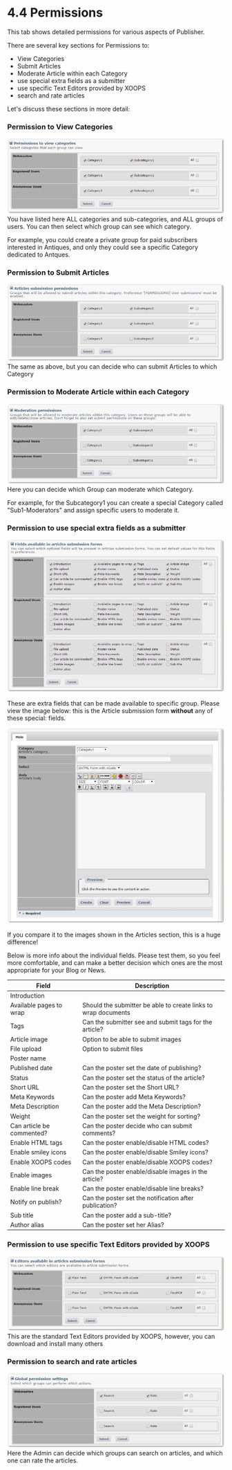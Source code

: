 # 4.4 Permissions

This tab shows detailed permissions for various aspects of Publisher.

There are several key sections for Permissions to:

- View Categories
- Submit Articles
- Moderate Article within each Category
- use special extra fields as a submitter
- use specific Text Editors provided by XOOPS
- search and rate articles
 
Let's discuss these sections in more detail:


### Permission to View Categories
![](../assets/perm1.jpg)
You have listed here ALL categories and sub-categories, and ALL groups of users. You can then select which group can see which category. 

For example, you could create a private group for paid subscribers interested in Antiques, and only they could see a specific Category dedicated to Antques. 

### Permission to Submit Articles
![](../assets/perm2.jpg)
The same as above, but you can decide who can submit Articles to which Category

### Permission to Moderate Article within each Category
![](../assets/perm3.jpg)
Here you can decide which Group can moderate which Category.

For example, for the Subcategory1 you can create a special Category called "Sub1-Moderators" and assign specific users to moderate it.
### Permission to use special extra fields as a submitter
![](../assets/perm4.jpg)

These are extra fields that can be made available to specific group. Please view the image below: this is the Article submission form **without** any of these special: fields.

![](../assets/perm7.jpg)

If you compare it to the images shown in the Articles section, this is a huge difference! 

Below is more info about the individual fields. Please test them, so you feel more comfortable, and can make a better decision which ones are the most appropriate for your Blog or News. 

|**Field**|**Description**|
|---|---|
|Introduction||
|Available pages to wrap|Should the submitter be able to create links to wrap documents |
|Tags|Can the submitter see and submit tags for the article?|
|Article image|Option to be able to submit images|
|File upload|Option to submit files|
|Poster name||
|Published date|Can the poster set the date of publishing?|
|Status|Can the poster set the status of the article?|
|Short URL|Can the poster set the Short URL?|
|Meta Keywords|Can the poster add Meta Keywords?|
|Meta Description|Can the poster add the Meta Description?|
|Weight|Can the poster set the weight for sorting?|
|Can article be commented?|Can the poster decide who can submit comments?|
|Enable HTML tags|Can the poster enable/disable HTML codes?|
|Enable smiley icons|Can the poster enable/disable Smiley icons?|
|Enable XOOPS codes|Can the poster enable/disable XOOPS codes? |
|Enable images|Can the poster enable/disable images in the article?|
|Enable line break|Can the poster enable/disable line breaks?|
|Notify on publish?|Can the poster set the notification after publication? |
|Sub title|Can the poster add a sub-title?|
|Author alias|Can the poster set her Alias? |

### Permission to use specific Text Editors provided by XOOPS
![](../assets/perm5.jpg)
This are the standard Text Editors provided by XOOPS, however, you can download and install many others
### Permission to search and rate articles
![](../assets/perm6.jpg)
Here the Admin can decide which groups can search on articles, and which one can rate the articles.

